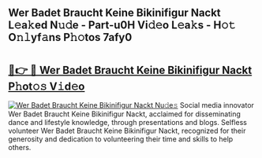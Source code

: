 ## Wer Badet Braucht Keine Bikinifigur Nackt L𝚎a𝚔ed N𝚞𝚍e - Part-u0H Vi𝚍𝚎o L𝚎a𝚔s - H𝚘𝚝 O𝚗𝚕yf𝚊ns P𝚑𝚘tos 7afy0

# <h2><a href="http://kf0nah.oniu.top/?m=Wer+Badet+Braucht+Keine+Bikinifigur+Nackt">🔗👉 🔴 Wer Badet Braucht Keine Bikinifigur Nackt P𝚑ot𝚘𝚜 V𝚒d𝚎o</a></h2>

[![Wer Badet Braucht Keine Bikinifigur Nackt Nu𝚍e𝚜](https://i.imgur.com/0qMVB7G.gif)](http://kf0nah.oniu.top/?m=Wer+Badet+Braucht+Keine+Bikinifigur+Nackt)
Social media innovator Wer Badet Braucht Keine Bikinifigur Nackt, acclaimed for disseminating dance and lifestyle knowledge, through presentations and blogs. Selfless volunteer Wer Badet Braucht Keine Bikinifigur Nackt, recognized for their generosity and dedication to volunteering their time and skills to help others.  
